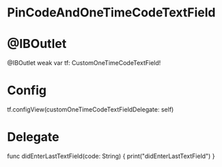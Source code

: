 # PinCodeAndOneTimeCodeTextField

# @IBOutlet
@IBOutlet weak var tf: CustomOneTimeCodeTextField!

# Config
tf.configView(customOneTimeCodeTextFieldDelegate: self)
 
# Delegate
func didEnterLastTextField(code: String) {
  print("didEnterLastTextField")
}

